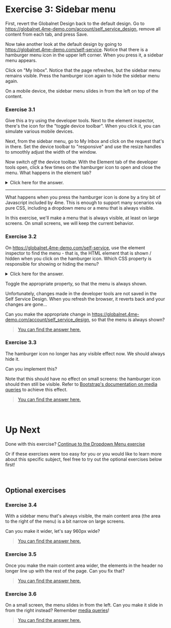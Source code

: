 # Exercise 3: Sidebar menu

First, revert the Globalnet Design back to the default design.
Go to https://globalnet.4me-demo.com/account/self_service_design,
remove all content from each tab, and press Save.

Now take another look at the default design by going to https://globalnet.4me-demo.com/self-service.
Notice that there is a hamburger menu icon in the upper left corner.
When you press it, a sidebar menu appears.

Click on "My Inbox". Notice that the page refreshes, but the sidebar menu remains visible.
Press the hamburger icon again to hide the sidebar menu again.

On a mobile device, the sidebar menu slides in from the left on top of the content.

### Exercise 3.1

Give this a try using the developer tools. Next to the element inspector,
there's the icon for the "toggle device toolbar". When you click it,
you can simulate various mobile devices.

Next, from the sidebar menu, go to My Inbox and click on the request that's in there.
Set the device toolbar to "responsive" and use the resize handles to smoothly adjust the width of the window.  

Now switch *off* the device toolbar.
With the Element tab of the developer tools open, click a few times on the hamburger icon
to open and close the menu. What happens in the element tab?

<details>
  <summary>Click here for the answer.</summary>
  A class will be added and removed to the `body` element based on whether or not you have the menu open. If the menu is open, the element will have the class `global-nav-is-open`
</details>

---

What happens when you press the hamburger icon is done by a tiny bit of Javascript included by 4me.
This is enough to support many scenarios via pure CSS, including a dropdown menu or a menu that is always visible.

In this exercise, we'll make a menu that is always visible, at least on large screens.
On small screens, we will keep the current behavior.

### Exercise 3.2

On https://globalnet.4me-demo.com/self-service,
use the element inspector to find the menu - that is, the HTML element that is shown / hidden
when you click on the hamburger icon.
Which CSS property is responsible for showing or hiding the menu?

<details>
  <summary>Click here for the answer.</summary>
  The `display` property is used to display or hide the menu.
</details>

Toggle the appropriate property, so that the menu is always shown.

Unfortunately, changes made in the developer tools are not saved in the Self Service Design.
When you refresh the browser, it reverts back and your changes are gone...

Can you make the appropriate change in https://globalnet.4me-demo.com/account/self_service_design,
so that the menu is always shown?

> [You can find the answer here.](answers/exercise-3.md#exercise-32)

### Exercise 3.3

The hamburger icon no longer has any visible effect now. We should always hide it.

Can you implement this? 

Note that this should have no effect on small screens: the hamburger icon should then still be visible.
Refer to [Bootstrap's documentation on media queries](https://getbootstrap.com/docs/4.1/layout/overview/#responsive-breakpoints) to achieve this effect.

> [You can find the answer here.](answers/exercise-3.md#exercise-33)

<br />

# Up Next

Done with this exercise? [Continue to the Dropdown Menu exercise](4-dropdown-menu.md)

Or if these exercises were too easy for you or you would like to learn more about this specific subject, feel free to try out the optional exercises below first!

<br />

## Optional exercises 

### Exercise 3.4

With a sidebar menu that's always visible,
the main content area (the area to the right of the menu) is a bit narrow on large screens.

Can you make it wider, let's say 960px wide?

> [You can find the answer here.](answers/exercise-3.md#exercise-34)

### Exercise 3.5

Once you make the main content area wider, the elements in the header no longer line up with the rest of the page. Can you fix that?

> [You can find the answer here.](answers/exercise-3.md#exercise-35)

### Exercise 3.6

On a small screen, the menu slides in from the left. Can you make it slide in from the right instead?
Remember [media queries](https://getbootstrap.com/docs/4.1/layout/overview/#responsive-breakpoints)!

> [You can find the answer here.](answers/exercise-3.md#exercise-36)
